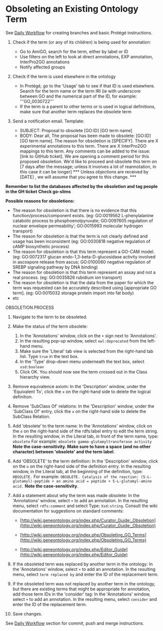 # Obsoleting an Existing Ontology Term

See [Daily Workflow](http://go-ontology.readthedocs.io/en/latest/index.html#daily-workflow) for creating branches and basic Protégé instructions.

1. Check if the term (or any of its children) is being used for annotation: 
   - Go to AmiGO, search for the term, either by label or ID
   - Use filters on the left to look at direct annotations, EXP annotation, InterPro2GO annotations
   - Notify affected groups

2. Check if the term is used elsewhere in the ontology
   - In Protégé, go to the 'Usage' tab to see if that ID is used elsewhere. Search for the term name or the term IRI (ie with underscore between GO and the numerical part of the ID, for example: '''GO_0030722'''
   - If the term is a parent to other terms or is used in logical definitions, make sure that another term replaces the obsolete term

3. Send a notification email. 
Template: 
   - SUBJECT: Proposal to obsolete [GO:ID] [GO term name]
   - BODY: Dear all,  The proposal has been made to obsolete: [GO:ID] [GO term name]. 
   The reason for obsoletion is [SPECIFY]. 
   There are X experimental annotations to this term. 
   There are X InterPro2GO mappings to this term. 
   Any comments can be added to the issue: [link to GitHub ticket]. We are opening a comment period for this proposed obsoletion. We'd like to proceed and obsolete this term on [7 days after the message; unless it involves a lot of reannotation, in this case it can be longer] 
   *** Unless objections are received by [DATE] , we will assume that you agree to this change. ***

**Remember to list the databases affected by the obsoletion and tag people in the GH ticket**
**Check go-slims**

**Possible reasons for obsoletions:** 
* The reason for obsoletion is that there is no evidence that this function/process/component exists. (eg: GO:0019562 L-phenylalanine catabolic process to phosphoenolpyruvate; GO:0097605 regulation of nuclear envelope permeability’; GO:0015993 molecular hydrogen transport)
* The reason for obsoletion is that the term is not clearly defined and usage has been inconsistent (eg: GO:0030818 negative regulation of cAMP biosynthetic process)
* The reason for obsoletion is that this term represent a GO-CAM model. (eg: GO:0072317 glucan endo-1,3-beta-D-glucosidase activity involved in ascospore release from ascus; GO:0100060 negative regulation of SREBP signaling pathway by DNA binding)
* The reason for obsoletion is that this term represent an assay and not a real process. (eg: GO:0035826	rubidium ion transport)
* The reason for obsoletion is that the data from the paper for which the term was requested can be accurately described using [appropriate GO term]. (eg: GO:0015032 storage protein import into fat body)
* etc 



OBSOLETION PROCESS 
1. Navigate to the term to be obsoleted.
 
2. Make the status of the term obsolete: 

   1. In the 'Annotations' window, click on the ```+``` sign next to 'Annotations'.
   2. In the resulting pop-up window, select ```owl:deprecated``` from the left-hand menu.
   3. Make sure the 'Literal' tab view is selected from the right-hand tab list. Type ```true``` in the text box.
   4. In the 'Type' drop-down menu underneath the text box, select ```xsd:boolean```  
   5. Click OK.  You should now see the term crossed out in the Class hierarchy view.

3. Remove equivalence axiom:  In the 'Description' window, under the 'Equivalent To', click the ```x``` on the right-hand side to delete the logical definition. 
 
4. Remove 'SubClass Of' relations: In the 'Description' window, under the 'SubClass Of' entry, click the ```x``` on the right-hand side to delete the SubClass Relation.  
 
5. Add ‘obsolete’ to the term name: In the 'Annotations' window, click on the ```o``` on the right-hand side of the rdfs:label entry to edit the term string. In the resulting window, in the Literal tab, in front of the term name, type: ```obsolete```
For example: ```obsolete gamma-glutamyltransferase activity```
 __Note the case-sensitivity. Make sure to have a space (and no other character) between 'obsolete' and the term label__.   
  
5. Add ‘OBSOLETE’ to the term definition: In the 'Description' window, click on the ```o``` on the right-hand side of the definition entry. In the resulting window, in the Literal tab, at the beginning of the definition, type: ```OBSOLETE.``` 
For example: ```OBSOLETE. Catalysis of the reaction: (5-L-glutamyl)-peptide + an amino acid = peptide + 5-L-glutamyl-amino acid.```
 __Note the case-sensitivity__.   
 
6. Add a statement about why the term was made obsolete: In the 'Annotations' window, select ```+``` to add an annotation. In the resulting menu, select ```rdfs:comment``` and select Type:  ```Xsd:string```.
Consult the wiki documentation for suggestions on standard comments:
      
     - [http://wiki.geneontology.org/index.php/Curator_Guide:_Obsoletion](http://wiki.geneontology.org/index.php/Curator_Guide:_Obsoletion)
      
     - [http://wiki.geneontology.org/index.php/Obsoleting_GO_Terms](http://wiki.geneontology.org/index.php/Obsoleting_GO_Terms)
      
     - [http://wiki.geneontology.org/index.php/Editor_Guide](http://wiki.geneontology.org/index.php/Editor_Guide)
 
7. If the obsoleted term was replaced by another term in the ontology: In the 'Annotations' window, select ```+``` to add an annotation. In the resulting menu, select ```term replaced by``` and enter the ID of the replacement term.  
 
8. If the obsoleted term was not replaced by another term in the ontology, but there are existing terms that might be appropriate for annotation, add those term IDs in the 'consider' tag: In the 'Annotations' window, select ```+``` to add an annotation. In the resulting menu, select ```consider``` and enter the ID of the replacement term.  

9. Save changes. 
    
See [Daily Workflow](http://go-ontology.readthedocs.io/en/latest/index.html#daily-workflow) section for commit, push and merge instructions. 
